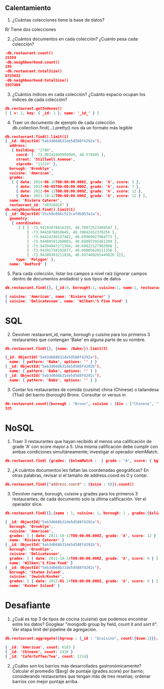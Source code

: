 ## Calentamiento 

1. ¿Cuántas colecciones tiene la base de datos?

R/ Tiene dos colecciones

2. ¿Cuántos documentos en cada colección? ¿Cuánto pesa cada colección?

```JSON
-db.restaurant.count()
25359
-db.neighboorhood.count()
195
-db.restaurant.totalSize()
6725632
-db.neighboorhood.totalSize()
1937408
```

3. ¿Cuántos índices en cada colección? ¿Cuánto espacio ocupan los índices de cada
colección?

```JSON
db.restaurant.getIndexes()
[ { v: 2, key: { _id: 1 }, name: '_id_' } ]
```


4. Traer un documento de ejemplo de cada colección. db.collection.find(...).pretty() nos da
un formato más legible

```JSON
db.restaurant.find().limit(1)
{ _id: ObjectId("5eb3d668b31de5d588f4292a"),
  address: 
   { building: '2780',
     coord: [ -73.98241999999999, 40.579505 ],
     street: 'Stillwell Avenue',
     zipcode: '11224' },
  borough: 'Brooklyn',
  cuisine: 'American',
  grades: 
   [ { date: 2014-06-10T00:00:00.000Z, grade: 'A', score: 5 },
     { date: 2013-06-05T00:00:00.000Z, grade: 'A', score: 7 },
     { date: 2012-04-13T00:00:00.000Z, grade: 'A', score: 12 },
     { date: 2011-10-12T00:00:00.000Z, grade: 'A', score: 12 } ],
  name: 'Riviera Caterer',
  restaurant_id: '40356018' }
db.neighboorhood.find().limit(1)
{ _id: ObjectId("55cb9c666c522cafdb053a1a"),
  geometry: 
   { coordinates: 
      [ [ [ -73.94193078816193, 40.70072523469547 ],
          [ -73.9443878859649, 40.70042452378256 ],
          [ -73.94424286147482, 40.69969927964773 ],
          [ -73.94409591260093, 40.69897295461309 ],
          [ -73.94394947271304, 40.69822127983908 ],
          [ -73.94391750192877, 40.69805620211356 ],
          [ -73.94380383211836, 40.697469265449826 ]]],
     type: 'Polygon' },
  name: 'Bedford' }
```

5. Para cada colección, listar los campos a nivel raíz (ignorar campos dentro de
documentos anidados) y sus tipos de datos

```JSON
db.restaurant.find({}, {_id:0, borought:1, cuisine:1, name:1, restuarant_id:1}).limit(2)
```

```JSON
{ cuisine: 'American', name: 'Riviera Caterer' }
{ cuisine: 'Delicatessen', name: 'Wilken\'S Fine Food' }
```

# SQL 

2. Devolver restaurant_id, name, borough y cuisine para los primeros 3 restaurantes que contengan 'Bake'
en alguna parte de su nombre.


```JSON
db.restaurant.find({}, {name: /Bake/}).limit(3)
```

```JSON
{_id: ObjectId("5eb3d668b31de5d588f4292a"),
  name: { pattern: 'Bake', options: '' } }
{ _id: ObjectId("5eb3d668b31de5d588f4292b"),
  name: { pattern: 'Bake', options: '' } }
{ _id: ObjectId("5eb3d668b31de5d588f4292c"),
  name: { pattern: 'Bake', options: '' } }
```

3. Contar los restaurantes de comida (cuisine) china (Chinese) o tailandesa (Thai) del barrio (borough)
Bronx. Consultar or versus in

```JSON
db.restaurant.count({borough : "Bronx", cuisine : {$in : ["Chinese", "Thai"] }})
325
```
# NoSQL

1. Traer 3 restaurantes que hayan recibido al menos una calificación de grade 'A' con score mayor a 5. Una
misma calificación debe cumplir con ambas condiciones simultáneamente; investigar el operador
elemMatch.

```JSON
db.restaurant.find( {grades: {$elemMatch :  { grade : "A", score: { $gte: 5 }}}})
```

2. ¿A cuántos documentos les faltan las coordenadas geográficas? En otras palabras, revisar si el tamaño de
address.coord es 0 y contar.

```JSON
db.restaurant.find({"address.coord" : {$size : 0}}).count()
```

3. Devolver name, borough, cuisine y grades para los primeros 3 restaurantes; de cada documento solo la
última calificación. Ver el operador slice.

```JSON
db.restaurant.find({},{name : 1, cuisine: 1, borough: 1 , grades:{$slice : -1}}).limit(3)
```

```JSON
{ _id: ObjectId("5eb3d668b31de5d588f4292a"),
  borough: 'Brooklyn',
  cuisine: 'American',
  grades: [ { date: 2011-10-12T00:00:00.000Z, grade: 'A', score: 12 } ],
  name: 'Riviera Caterer' }
{ _id: ObjectId("5eb3d668b31de5d588f4292b"),
  borough: 'Brooklyn',
  cuisine: 'Delicatessen',
  grades: [ { date: 2011-10-14T00:00:00.000Z, grade: 'A', score: 9 } ],
  name: 'Wilken\'S Fine Food' }
{ _id: ObjectId("5eb3d668b31de5d588f4292c"),
  borough: 'Staten Island',
  cuisine: 'Jewish/Kosher',
  grades: [ { date: 2012-01-24T00:00:00.000Z, grade: 'A', score: 9 } ],
  name: 'Kosher Island' }
```
# Desafiante 

1. ¿Cuál es top 3 de tipos de cocina (cuisine) que podemos encontrar entre los datos? Googlear "mongodb group by
field, count it and sort it". Ver etapa limit del pipeline de agregación.

```JSON
db.restaurant.aggregate({$group : {_id : "$cuisine", count:{$sum:1}}}, {$sort: {count:-1}}, { $limit: 3 })
```

```JSON
{ _id: 'American', count: 6183 }
{ _id: 'Chinese', count: 2418 }
{ _id: 'Café/Coffee/Tea', count: 1214}
```
2. ¿Cuáles son los barrios más desarrollados gastronómicamente? Calcular el promedio ($avg) de puntaje
(grades.score) por barrio; considerando restaurantes que tengan más de tres reseñas; ordenar barrios con mejor
puntaje arriba.

```JSON
```
```JSON
```
```JSON
```
```JSON
```
```JSON
```
```JSON
```
